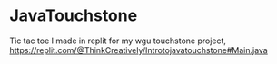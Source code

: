 # JavaTouchstone
Tic tac toe I made in replit for my wgu touchstone project, https://replit.com/@ThinkCreatively/Introtojavatouchstone#Main.java
